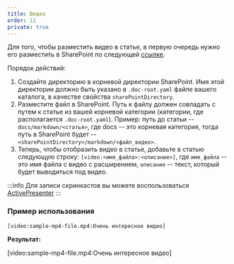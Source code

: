 ```yaml
---
title: Видео
order: 11
private: true
---
```


Для того, чтобы разместить видео в статье, в первую очередь нужно его разместить в SharePoint по следующей [ссылке](https://icsitru.sharepoint.com/sites/docreader9/Shared%20Documents/Forms/AllItems.aspx).

Порядок действий:

1. Создайте директорию в корневой директории SharePoint. Имя этой директории должно быть указано в `.doc-root.yaml` файле вашего каталога, в качестве свойства `sharePointDirectory`.
2. Разместите файл в SharePoint. Путь к файлу должен совпадать с путем к статье из вашей корневой категории (категории, где располагается `.doc-root.yaml`).
   Пример: путь до статьи -- `docs/markdown/<статья>`, где docs -- это корневая категория, тогда путь в SharePoint будет -- `<sharePointDirectory>/markdown/<файл_видео>`.
3. Теперь, чтобы отобразить видео в статье, добавьте в статью следующую строку: `[video:<имя_файла>:<описание>]`, где `имя_файла` -- это имя файла с видео с расширением, `описание` -- текст, который будет выводиться под видео.

:::info
Для записи скринкастов вы можете воспользоваться [ActivePresenter](https://atomisystems.com/download/)
:::

### Пример использования

`[video:sample-mp4-file.mp4:Очень интересное видео]`

**Результат:**

[video:sample-mp4-file.mp4:Очень интересное видео]
